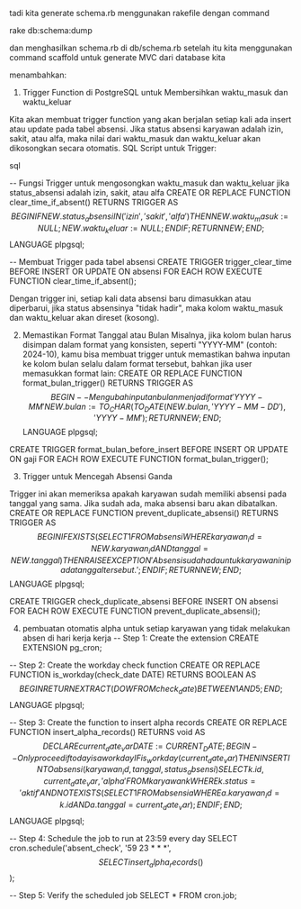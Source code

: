 tadi kita generate schema.rb menggunakan rakefile dengan command

rake db:schema:dump

dan menghasilkan schema.rb di db/schema.rb
setelah itu kita menggunakan command scaffold untuk generate MVC dari database kita

menambahkan:

1. Trigger Function di PostgreSQL untuk Membersihkan waktu_masuk dan waktu_keluar

Kita akan membuat trigger function yang akan berjalan setiap kali ada insert atau update pada tabel absensi. Jika status absensi karyawan adalah izin, sakit, atau alfa, maka nilai dari waktu_masuk dan waktu_keluar akan dikosongkan secara otomatis.
SQL Script untuk Trigger:

sql

-- Fungsi Trigger untuk mengosongkan waktu_masuk dan waktu_keluar jika status_absensi adalah izin, sakit, atau alfa
CREATE OR REPLACE FUNCTION clear_time_if_absent()
RETURNS TRIGGER AS $$
BEGIN
    IF NEW.status_absensi IN ('izin', 'sakit', 'alfa') THEN
        NEW.waktu_masuk := NULL;
        NEW.waktu_keluar := NULL;
    END IF;
    RETURN NEW;
END;
$$ LANGUAGE plpgsql;

-- Membuat Trigger pada tabel absensi
CREATE TRIGGER trigger_clear_time
BEFORE INSERT OR UPDATE ON absensi
FOR EACH ROW
EXECUTE FUNCTION clear_time_if_absent();

Dengan trigger ini, setiap kali data absensi baru dimasukkan atau diperbarui, jika status absensinya "tidak hadir", maka kolom waktu_masuk dan waktu_keluar akan direset (kosong).

2. Memastikan Format Tanggal atau Bulan
Misalnya, jika kolom bulan harus disimpan dalam format yang konsisten, seperti "YYYY-MM" (contoh: 2024-10), kamu bisa membuat trigger untuk memastikan bahwa inputan ke kolom bulan selalu dalam format tersebut, bahkan jika user memasukkan format lain:
CREATE OR REPLACE FUNCTION format_bulan_trigger()
RETURNS TRIGGER AS $$
BEGIN
    -- Mengubah inputan bulan menjadi format 'YYYY-MM'
    NEW.bulan := TO_CHAR(TO_DATE(NEW.bulan, 'YYYY-MM-DD'), 'YYYY-MM');
    RETURN NEW;
END;
$$ LANGUAGE plpgsql;

CREATE TRIGGER format_bulan_before_insert
BEFORE INSERT OR UPDATE ON gaji
FOR EACH ROW
EXECUTE FUNCTION format_bulan_trigger();

3. Trigger untuk Mencegah Absensi Ganda

Trigger ini akan memeriksa apakah karyawan sudah memiliki absensi pada tanggal yang sama. Jika sudah ada, maka absensi baru akan dibatalkan.
CREATE OR REPLACE FUNCTION prevent_duplicate_absensi()
RETURNS TRIGGER AS $$
BEGIN
    IF EXISTS (
        SELECT 1 FROM absensi
        WHERE karyawan_id = NEW.karyawan_id
        AND tanggal = NEW.tanggal
    ) THEN
        RAISE EXCEPTION 'Absensi sudah ada untuk karyawan ini pada tanggal tersebut.';
    END IF;
    RETURN NEW;
END;
$$ LANGUAGE plpgsql;

CREATE TRIGGER check_duplicate_absensi
BEFORE INSERT ON absensi
FOR EACH ROW
EXECUTE FUNCTION prevent_duplicate_absensi();

4. pembuatan otomatis alpha untuk setiap karyawan yang tidak melakukan absen di hari kerja kerja
-- Step 1: Create the extension
CREATE EXTENSION pg_cron;

-- Step 2: Create the workday check function
CREATE OR REPLACE FUNCTION is_workday(check_date DATE)
RETURNS BOOLEAN AS $$
BEGIN
    RETURN EXTRACT(DOW FROM check_date) BETWEEN 1 AND 5;
END;
$$ LANGUAGE plpgsql;

-- Step 3: Create the function to insert alpha records
CREATE OR REPLACE FUNCTION insert_alpha_records()
RETURNS void AS $$
DECLARE
    current_date_var DATE := CURRENT_DATE;
BEGIN
    -- Only proceed if today is a workday
    IF is_workday(current_date_var) THEN
        INSERT INTO absensi (karyawan_id, tanggal, status_absensi)
        SELECT 
            k.id,
            current_date_var,
            'alpha'
        FROM karyawan k
        WHERE k.status = 'aktif'
        AND NOT EXISTS (
            SELECT 1 
            FROM absensi a 
            WHERE a.karyawan_id = k.id 
            AND a.tanggal = current_date_var
        );
    END IF;
END;
$$ LANGUAGE plpgsql;

-- Step 4: Schedule the job to run at 23:59 every day
SELECT cron.schedule('absent_check', '59 23 * * *', $$SELECT insert_alpha_records()$$);

-- Step 5: Verify the scheduled job
SELECT * FROM cron.job;
